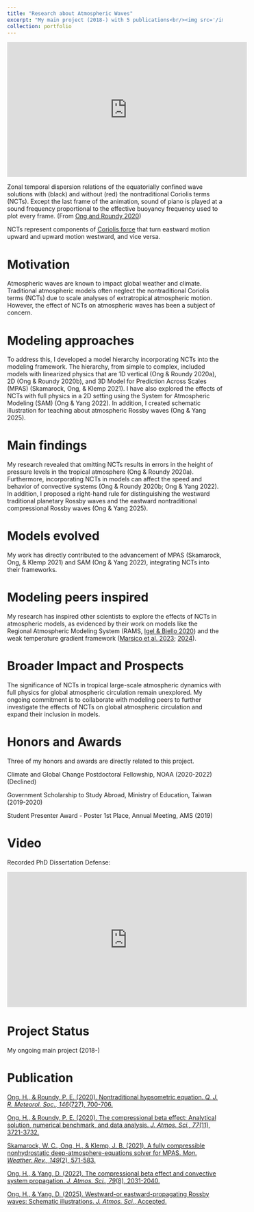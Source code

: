 ```yaml
---
title: "Research about Atmospheric Waves"
excerpt: "My main project (2018-) with 5 publications<br/><img src='/images/RossbyWaveCartoon.png'>"
collection: portfolio
---
```


<iframe width="560" height="315" src="https://www.youtube.com/embed/1tqL_pgOkcs" frameborder="0" allow="accelerometer; autoplay; clipboard-write; encrypted-media; gyroscope; picture-in-picture" allowfullscreen></iframe>

Zonal temporal dispersion relations of the equatorially confined wave solutions with (black) and without (red) the nontraditional Coriolis terms (NCTs). Except the last frame of the animation, sound of piano is played at a sound frequency proportional to the effective buoyancy frequency used to plot every frame. (From [Ong and Roundy 2020](https://hingong.github.io/publication/2020-10-15-paper-title-number-4)) 

NCTs represent components of [Coriolis force](https://en.wikipedia.org/wiki/Coriolis_force#E%C3%B6tv%C3%B6s_effect) that turn eastward motion upward and upward motion westward, and vice versa.

Motivation
====

Atmospheric waves are known to impact global weather and climate. Traditional atmospheric models often neglect the nontraditional Coriolis terms (NCTs) due to scale analyses of extratropical atmospheric motion. However, the effect of NCTs on atmospheric waves has been a subject of concern.

Modeling approaches
====

To address this, I developed a model hierarchy incorporating NCTs into the modeling framework. The hierarchy, from simple to complex, included models with linearized physics that are 1D vertical (Ong & Roundy 2020a), 2D (Ong & Roundy 2020b), and 3D Model for Prediction Across Scales (MPAS) (Skamarock, Ong, & Klemp 2021). I have also explored the effects of NCTs with full physics in a 2D setting using the System for Atmospheric Modeling (SAM) (Ong & Yang 2022). In addition, I created schematic illustration for teaching about atmospheric Rossby waves (Ong & Yang 2025).

Main findings
====

My research revealed that omitting NCTs results in errors in the height of pressure levels in the tropical atmosphere (Ong & Roundy 2020a). Furthermore, incorporating NCTs in models can affect the speed and behavior of convective systems (Ong & Roundy 2020b; Ong & Yang 2022). In addition, I proposed a right-hand rule for distinguishing the westward traditional planetary Rossby waves and the eastward nontraditional compressional Rossby waves (Ong & Yang 2025).

Models evolved
====

My work has directly contributed to the advancement of MPAS (Skamarock, Ong, & Klemp 2021) and SAM (Ong & Yang 2022), integrating NCTs into their frameworks.

Modeling peers inspired
====

My research has inspired other scientists to explore the effects of NCTs in atmospheric models, as evidenced by their work on models like the Regional Atmospheric Modeling System (RAMS, [Igel & Biello 2020](https://doi.org/10.1175/JAS-D-20-0024.1)) and the weak temperature gradient framework ([Marsico et al. 2023](https://doi.org/10.1175/JAS-D-22-0254.1); [2024](https://doi.org/10.1080/03091929.2023.2292667)).

Broader Impact and Prospects
====

The significance of NCTs in tropical large-scale atmospheric dynamics with full physics for global atmospheric circulation remain unexplored. My ongoing commitment is to collaborate with modeling peers to further investigate the effects of NCTs on global atmospheric circulation and expand their inclusion in models.

Honors and Awards
====

Three of my honors and awards are directly related to this project.

Climate and Global Change Postdoctoral Fellowship, NOAA (2020-2022) (Declined)

Government Scholarship to Study Abroad, Ministry of Education, Taiwan (2019-2020)

Student Presenter Award - Poster 1st Place, Annual Meeting, AMS (2019)

Video
====

Recorded PhD Dissertation Defense:

<iframe width="560" height="315" src="https://www.youtube.com/embed/0RKC-A_xAp4" frameborder="0" allow="accelerometer; autoplay; clipboard-write; encrypted-media; gyroscope; picture-in-picture" allowfullscreen></iframe>

Project Status
====

My ongoing main project (2018-)

Publication
====

[Ong, H., & Roundy, P. E. (2020). Nontraditional hypsometric equation. <i>Q. J. R. Meteorol. Soc., 146</i>(727), 700-706.](https://hingong.github.io/publication/2019-11-19-paper-title-number-3)

[Ong, H., & Roundy, P. E. (2020). The compressional beta effect: Analytical solution, numerical benchmark, and data analysis. <i>J. Atmos. Sci., 77</i>(11), 3721-3732.](https://hingong.github.io/publication/2020-10-15-paper-title-number-4)

[Skamarock, W. C., Ong, H., & Klemp, J. B. (2021). A fully compressible nonhydrostatic deep-atmosphere-equations solver for MPAS. <i>Mon. Weather. Rev., 149</i>(2), 571-583.](https://hingong.github.io/publication/2021-02-17-paper-title-number-6)

[Ong, H., & Yang, D. (2022). The compressional beta effect and convective system propagation. <i>J. Atmos. Sci., 79</i>(8), 2031-2040.](https://hingong.github.io/publication/2022-07-15-paper-title-number-7)

[Ong, H., & Yang, D. (2025). Westward-or eastward-propagating Rossby waves: Schematic illustrations. <i>J. Atmos. Sci.</i>, Accepted.](https://doi.org/10.22541/essoar.173238571.17307721/v1)
